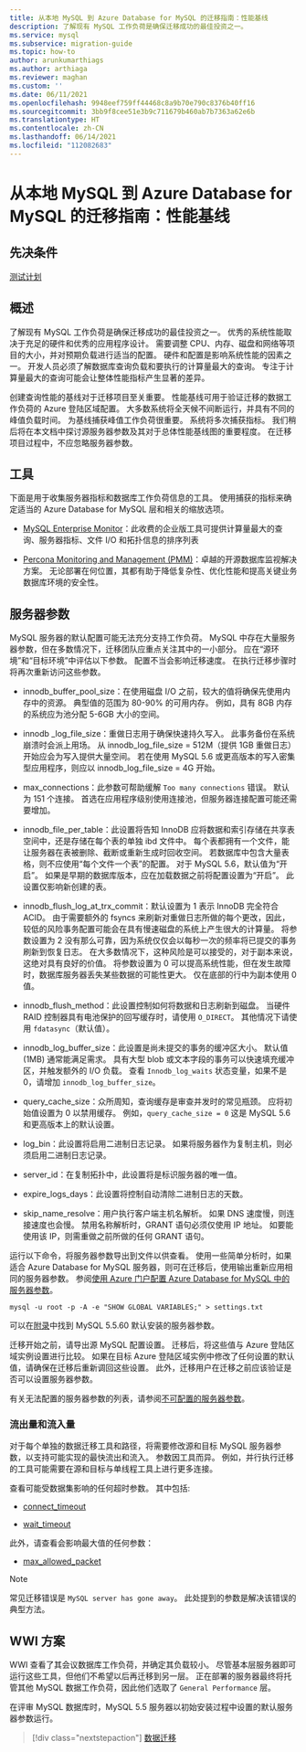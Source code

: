 ```yaml
---
title: 从本地 MySQL 到 Azure Database for MySQL 的迁移指南：性能基线
description: 了解现有 MySQL 工作负荷是确保迁移成功的最佳投资之一。
ms.service: mysql
ms.subservice: migration-guide
ms.topic: how-to
author: arunkumarthiags
ms.author: arthiaga
ms.reviewer: maghan
ms.custom: ''
ms.date: 06/11/2021
ms.openlocfilehash: 9948eef759ff44468c8a9b70e790c8376b40ff16
ms.sourcegitcommit: 3bb9f8cee51e3b9c711679b460ab7b7363a62e6b
ms.translationtype: HT
ms.contentlocale: zh-CN
ms.lasthandoff: 06/14/2021
ms.locfileid: "112082683"
---
```

# <a name="mysql-on-premises-to-azure-database-for-mysql-migration-guide-performance-baselines"></a>从本地 MySQL 到 Azure Database for MySQL 的迁移指南：性能基线

## <a name="prerequisites"></a>先决条件

[测试计划](06-test-plans.md)

## <a name="overview"></a>概述

了解现有 MySQL 工作负荷是确保迁移成功的最佳投资之一。 优秀的系统性能取决于充足的硬件和优秀的应用程序设计。 需要调整 CPU、内存、磁盘和网络等项目的大小，并对预期负载进行适当的配置。 硬件和配置是影响系统性能的因素之一。 开发人员必须了解数据库查询负载和要执行的计算量最大的查询。 专注于计算量最大的查询可能会让整体性能指标产生显著的差异。

创建查询性能的基线对于迁移项目至关重要。 性能基线可用于验证迁移的数据工作负荷的 Azure 登陆区域配置。 大多数系统将全天候不间断运行，并具有不同的峰值负载时间。 为基线捕获峰值工作负荷很重要。 系统将多次捕获指标。 我们稍后将在本文档中探讨源服务器参数及其对于总体性能基线图的重要程度。 在迁移项目过程中，不应忽略服务器参数。

## <a name="tools"></a>工具

下面是用于收集服务器指标和数据库工作负荷信息的工具。 使用捕获的指标来确定适当的 Azure Database for MySQL 层和相关的缩放选项。

  - [MySQL Enterprise Monitor](https://www.mysql.com/products/enterprise/monitor.html)：此收费的企业版工具可提供计算量最大的查询、服务器指标、文件 I/O 和拓扑信息的排序列表

  - [Percona Monitoring and Management (PMM)](https://www.percona.com/software/database-tools/percona-monitoring-and-management)：卓越的开源数据库监视解决方案。 无论部署在何位置，其都有助于降低复杂性、优化性能和提高关键业务数据库环境的安全性。

## <a name="server-parameters"></a>服务器参数

MySQL 服务器的默认配置可能无法充分支持工作负荷。 MySQL 中存在大量服务器参数，但在多数情况下，迁移团队应重点关注其中的一小部分。 应在“源环境”和“目标环境”中评估以下参数。 配置不当会影响迁移速度。 在执行迁移步骤时将再次重新访问这些参数。

  - innodb\_buffer\_pool\_size：在使用磁盘 I/O 之前，较大的值将确保先使用内存中的资源。 典型值的范围为 80-90% 的可用内存。 例如，具有 8GB 内存的系统应为池分配 5-6GB 大小的空间。

  - innodb \_log\_file\_size：重做日志用于确保快速持久写入。 此事务备份在系统崩溃时会派上用场。 从 innodb\_log\_file\_size = 512M（提供 1GB 重做日志）开始应会为写入提供大量空间。 若在使用 MySQL 5.6 或更高版本的写入密集型应用程序，则应以 innodb\_log\_file\_size = 4G 开始。

  - max\_connections：此参数可帮助缓解 `Too many connections` 错误。 默认为 151 个连接。 首选在应用程序级别使用连接池，但服务器连接配置可能还需要增加。

  - innodb\_file\_per\_table：此设置将告知 InnoDB 应将数据和索引存储在共享表空间中，还是存储在每个表的单独 ibd 文件中。 每个表都拥有一个文件，能让服务器在表被删除、截断或重新生成时回收空间。 若数据库中包含大量表格，则不应使用“每个文件一个表”的配置。 对于 MySQL 5.6，默认值为“开启”。 如果是早期的数据库版本，应在加载数据之前将配置设置为“开启”。 此设置仅影响新创建的表。

  - innodb\_flush\_log\_at\_trx\_commit：默认设置为 1 表示 InnoDB 完全符合 ACID。 由于需要额外的 fsyncs 来刷新对重做日志所做的每个更改，因此，较低的风险事务配置可能会在具有慢速磁盘的系统上产生很大的计算量。 将参数设置为 2 没有那么可靠，因为系统仅仅会以每秒一次的频率将已提交的事务刷新到恢复日志。 在大多数情况下，这种风险是可以接受的，对于副本来说，这绝对具有良好的价值。 将参数设置为 0 可以提高系统性能，但在发生故障时，数据库服务器丢失某些数据的可能性更大。 仅在底部的行中为副本使用 0 值。

  - innodb\_flush\_method：此设置控制如何将数据和日志刷新到磁盘。 当硬件 RAID 控制器具有电池保护的回写缓存时，请使用 `O_DIRECT`。 其他情况下请使用 `fdatasync`（默认值）。

  - innodb\_log\_buffer\_size：此设置是尚未提交的事务的缓冲区大小。 默认值 (1MB) 通常能满足需求。 具有大型 blob 或文本字段的事务可以快速填充缓冲区，并触发额外的 I/O 负载。 查看 `Innodb_log_waits` 状态变量，如果不是 0，请增加 `innodb_log_buffer_size`。

  - query\_cache\_size：众所周知，查询缓存是审查并发时的常见瓶颈。 应将初始值设置为 0 以禁用缓存。 例如，`query_cache_size = 0` 这是 MySQL 5.6 和更高版本上的默认设置。

  - log\_bin：此设置将启用二进制日志记录。 如果将服务器作为复制主机，则必须启用二进制日志记录。

  - server\_id：在复制拓扑中，此设置将是标识服务器的唯一值。

  - expire\_logs\_days：此设置将控制自动清除二进制日志的天数。

  - skip\_name\_resolve：用户执行客户端主机名解析。 如果 DNS 速度慢，则连接速度也会慢。 禁用名称解析时，GRANT 语句必须仅使用 IP 地址。 如要能使用该 IP，则需重做之前所做的任何 GRANT 语句。

运行以下命令，将服务器参数导出到文件以供查看。 使用一些简单分析时，如果适合 Azure Database for MySQL 服务器，则可在迁移后，使用输出重新应用相同的服务器参数。 参阅[使用 Azure 门户配置 Azure Database for MySQL 中的服务器参数](../../howto-server-parameters.md)。

`mysql -u root -p -A -e "SHOW GLOBAL VARIABLES;" > settings.txt`

可以在[附录](15-appendix.md#default-server-parameters-mysql-55-and-azure-database-for-mysql)中找到 MySQL 5.5.60 默认安装的服务器参数。

迁移开始之前，请导出源 MySQL 配置设置。 迁移后，将这些值与 Azure 登陆区域实例设置进行比较。 如果在目标 Azure 登陆区域实例中修改了任何设置的默认值，请确保在迁移后重新调回这些设置。 此外，迁移用户在迁移之前应该验证是否可以设置服务器参数。

有关无法配置的服务器参数的列表，请参阅[不可配置的服务器参数](../../concepts-server-parameters.md#non-configurable-server-parameters)。

### <a name="egress-and-ingress"></a>流出量和流入量

对于每个单独的数据迁移工具和路径，将需要修改源和目标 MySQL 服务器参数，以支持可能实现的最快流出和流入。 参数因工具而异。 例如，并行执行迁移的工具可能需要在源和目标与单线程工具上进行更多连接。

查看可能受数据集影响的任何超时参数。 其中包括:

  - [connect\_timeout](https://dev.mysql.com/doc/refman/8.0/en/server-system-variables.html#sysvar_connect_timeout)

  - [wait\_timeout](https://dev.mysql.com/doc/refman/8.0/en/server-system-variables.html#sysvar_wait_timeout)

此外，请查看会影响最大值的任何参数：

  - [max\_allowed\_packet](https://dev.mysql.com/doc/refman/8.0/en/server-system-variables.html#sysvar_max_allowed_packet)

> [!NOTE]
> 常见迁移错误是 `MySQL server has gone away`。 此处提到的参数是解决该错误的典型方法。

## <a name="wwi-scenario"></a>WWI 方案

WWI 查看了其会议数据库工作负荷，并确定其负载较小。 尽管基本层服务器即可运行这些工具，但他们不希望以后再迁移到另一层。 正在部署的服务器最终将托管其他 MySQL 数据工作负荷，因此他们选取了 `General Performance` 层。

在评审 MySQL 数据库时，MySQL 5.5 服务器以初始安装过程中设置的默认服务器参数运行。

> [!div class="nextstepaction"]
> [数据迁移](./08-data-migration.md)
